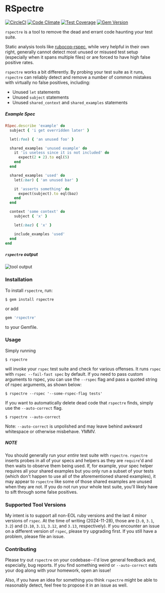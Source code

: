 # RSpectre

[![CircleCI](https://circleci.com/gh/dgollahon/rspectre/tree/master.svg?style=shield)](https://circleci.com/gh/dgollahon/rspectre/tree/master)
[![Code Climate](https://codeclimate.com/github/dgollahon/rspectre/badges/gpa.svg)](https://codeclimate.com/github/dgollahon/rspectre)
[![Test Coverage](https://codeclimate.com/github/dgollahon/rspectre/badges/coverage.svg)](https://codeclimate.com/github/dgollahon/rspectre/coverage)
[![Gem Version](https://badge.fury.io/rb/rspectre.svg)](https://badge.fury.io/rb/rspectre)

`rspectre` is a tool to remove the dead and errant code haunting your test suite.

Static analysis tools like [rubocop-rspec](https://github.com/backus/rubocop-rspec), while very helpful in their own right, generally cannot detect most unused or misused test setup (especially when it spans multiple files) or are forced to have high false positive rates.

`rspectre` works a bit differently. By probing your test suite as it runs, `rspectre` can reliably detect and remove a number of common mistakes with virtually no false positives, including:

- Unused `let` statements
- Unused `subject` statements
- Unused `shared_context` and `shared_examples` statements

##### Example Spec

```ruby
RSpec.describe 'example' do
  subject { 'i get overridden later' }

  let(:foo) { 'an unused foo' }

  shared_examples 'unused example' do
    it 'is useless since it is not included' do
      expect(2 + 2).to eql(5)
    end
  end

  shared_examples 'used' do
    let(:bar) { 'an unused bar' }

    it 'asserts something' do
      expect(subject).to eql(baz)
    end
  end

  context 'some context' do
    subject { 'x' }

    let(:baz) { 'x' }

    include_examples 'used'
  end
end
```

##### `rspectre` output

![tool output](http://i.imgur.com/lbowIrc.png)

### Installation

To install `rspectre`, run:

```shell
$ gem install rspectre
```

or add

```ruby
gem 'rspectre'
```

to your Gemfile.

### Usage

Simply running

```shell
$ rspectre
```

will invoke your `rspec` test suite and check for various offenses. It runs `rspec` with `rspec --fail-fast spec` by default. If you need to pass custom arguments to rspec, you can use the `--rspec` flag and pass a quoted string of rspec arguments, as shown below:

```shell
$ rspectre --rspec '--some-rspec-flag tests'
```

If you want to automatically delete dead code that `rspectre` finds, simply use the `--auto-correct` flag.

```shell
$ rspectre --auto-correct
```

Note: `--auto-correct` is unpolished and may leave behind awkward whitespace or otherwise misbehave. YMMV.

##### NOTE

You should generally run your _entire_ test suite with `rspectre`. `rspectre` inserts probes in all of your specs and helpers as they are `require`'d and then waits to observe them being used. If, for example, your spec helper requires all your shared examples but you only run a subset of your tests (which don't happen to use all of the aforementioned shared examples), it may appear to `rspectre` like some of those shared examples are unused when they are not. If you do not run your whole test suite, you'll likely have to sift through some false positives.

### Supported Tool Versions

My intent is to support all non-EOL ruby versions and the last 4 minor versions of `rspec`. At the time of writing (2024-11-28), those are (`3.0`, `3.1`, `3.2`) and (`3.10`, `3.11`, `3.12`, and `3.13`, respectively). If you encounter an issue on a different version of `rspec`, please try upgrading first. If you still have a problem, please file an issue.

### Contributing

Please try out `rspectre` on your codebase--I'd love general feedback and, especially, bug reports. If you find something weird or `--auto-correct` eats your dog along with your homework, open an issue!

Also, if you have an idea for something you think `rspectre` might be able to reasonably detect, feel free to propose it in an issue as well.
